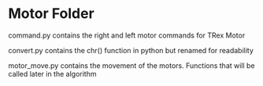 ﻿# Motor Folder

command.py
	contains the right and left motor commands for TRex Motor

convert.py
	contains the chr() function in python but renamed for readability

motor_move.py
	contains the movement of the motors. Functions that will be called later in the algorithm 

